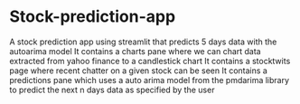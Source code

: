 # Stock-prediction-app
A stock prediction app using streamlit that predicts 5 days data with the autoarima model
It contains a charts pane where we can chart data extracted from yahoo finance to a candlestick chart
It contains a stocktwits page where recent chatter on a given stock can be seen
It contains a predictions pane which uses a auto arima model from the pmdarima library to predict the next n days data as specified by the user
